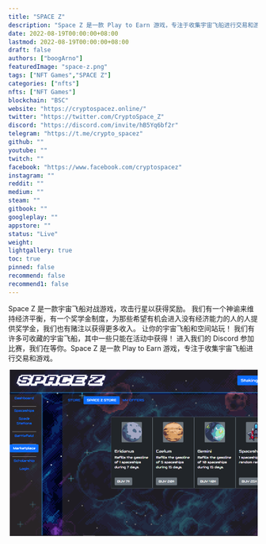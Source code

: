 ```yaml
---
title: "SPACE Z"
description: "Space Z 是一款 Play to Earn 游戏，专注于收集宇宙飞船进行交易和游戏。"
date: 2022-08-19T00:00:00+08:00
lastmod: 2022-08-19T00:00:00+08:00
draft: false
authors: ["boogArno"]
featuredImage: "space-z.png"
tags: ["NFT Games","SPACE Z"]
categories: ["nfts"]
nfts: ["NFT Games"]
blockchain: "BSC"
website: "https://cryptospacez.online/"
twitter: "https://twitter.com/CryptoSpace_Z"
discord: "https://discord.com/invite/hB5Yq6bf2r"
telegram: "https://t.me/crypto_spacez"
github: ""
youtube: ""
twitch: ""
facebook: "https://www.facebook.com/cryptospacez"
instagram: ""
reddit: ""
medium: ""
steam: ""
gitbook: ""
googleplay: ""
appstore: ""
status: "Live"
weight: 
lightgallery: true
toc: true
pinned: false
recommend: false
recommend1: false
---
```

Space Z 是一款宇宙飞船对战游戏，攻击行星以获得奖励。
我们有一个神谕来维持经济平衡，有一个奖学金制度，为那些希望有机会进入没有经济能力的人的人提供奖学金，我们也有赌注以获得更多收入。
让你的宇宙飞船和空间站玩！
我们有许多可收藏的宇宙飞船，其中一些只能在活动中获得！
进入我们的 Discord 参加比赛，我们在等你。Space Z 是一款 Play to Earn 游戏，专注于收集宇宙飞船进行交易和游戏。

![spacez-dapp-games-bsc-image1_f01b2b42674eb2d7ae62b3086da39b69](spacez-dapp-games-bsc-image1_f01b2b42674eb2d7ae62b3086da39b69.png)

